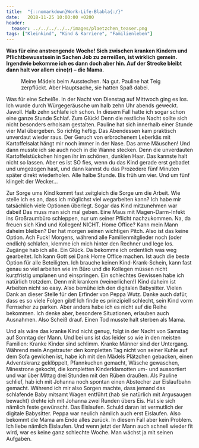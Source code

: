 ```yaml
---
title:  "{::nomarkdown}Work-Life-Blabla{:/}"
date:   2018-11-25 10:00:00 +0200
header:
  teaser: ../../../../../images/plaetzchen_teaser.png
tags: ["Kleinkind", "Kind & Karriere", "Familienleben"]
---
```


**Was für eine anstrengende Woche! Sich zwischen kranken Kindern und Pflichtbewusstsein in Sachen Job zu zerreißen, ist wirklich gemein. Irgendwie bekomme ich es dann doch aber hin. Auf der Strecke bleibt dann halt vor allem eine(r) – die Mama.**

<figure>
  <img src="../../../../../images/plaetzchen.png" alt="">
  <figcaption>Meine Mädels beim Ausstechen. Na gut. Pauline hat Teig zerpflückt. Aber Hauptsache, sie hatten Spaß dabei.</figcaption>
</figure>


Was für eine Scheiße. In der Nacht von Dienstag auf Mittwoch ging es los. Ich wurde durch Würgegeräusche um halb zehn Uhr abends geweckt. Jawoll. Halb zehn schlafe ich schon. In diesem Fall hatte ich sogar schon eine ganze Stunde Schlaf. Zum Glück! Denn die restliche Nacht sollte sich nicht besonders erholsam gestalten. Pauline hat sich innerhalb einer Stunde vier Mal übergeben. So richtig heftig. Das Abendessen kam praktisch unverdaut wieder raus. Der Geruch von erbrochenem Leberkäs mit Kartoffelsalat hängt mir noch immer in der Nase. Das arme Mäuschen! Und dann musste ich sie auch noch in die Wanne stecken. Denn die unverdauten Kartoffelstückchen hingen ihr im schönen, dunklen Haar. Das kannste halt nicht so lassen. Aber es ist SO fies, wenn du das Kind gerade erst gebadet und umgezogen hast, und dann kannst du das Prozedere fünf Minuten später direkt wiederholen. Alle halbe Stunde. Bis früh um vier. Und um fünf klingelt der Wecker…

Zur Sorge ums Kind kommt fast zeitgleich die Sorge um die Arbeit. Wie stelle ich es an, dass ich möglichst viel wegarbeiten kann? Ich habe mir tatsächlich viele Optionen überlegt. Sogar das Kind mitzunehmen war dabei! Das muss man sich mal geben. Eine Maus mit Magen-Darm-Infekt ins Großraumbüro schleppen, nur um seiner Pflicht nachzukommen. Na, da freuen sich Kind und Kollegen! NICHT. Home Office? Kann mein Mann daheim bleiben? Der hat morgen seinen wichtigen Pitch. Also ist das keine Option. Ach Fuck! Morgens, während alle Familienmitglieder noch (oder endlich) schlafen, klemme ich mich hinter den Rechner und lege los. Zugänge hab ich alle. Ein Glück. Da bekomme ich ordentlich was weg gearbeitet. Ich kann Gott sei Dank Home Office machen. Ist auch die beste Option für alle Beteiligten. Ich brauche keinen Kind-Krank-Schein, kann fast genau so viel arbeiten wie im Büro und die Kollegen müssen nicht kurzfristig umplanen und einspringen. Ein schlechtes Gewissen habe ich natürlich trotzdem. Denn mit krankem (weinerlichen!) Kind daheim ist Arbeiten nicht so easy. Also bemühe ich den digitalen Babysitter. Vielen Dank an dieser Stelle für den Erfinder von Peppa Wutz. Danke auch dafür, dass es so viele Folgen gibt! Ich finde es prinzipiell schlecht, sein Kind vorm Fernseher zu parken. Aber anders habe ich es nicht auf die Reihe bekommen. Ich denke aber, besondere Situationen, erlauben auch Ausnahmen. Also Scheiß drauf. Einen Tod musste halt sterben als Mama.

Und als wäre das kranke Kind nicht genug, folgt in der Nacht von Samstag auf Sonntag der Mann. Und bei uns ist das leider so wie in den meisten Familien: Kranke Kinder sind schlimm. Kranke Männer sind der Untergang. Während mein Angetrauter den kompletten Tag nicht von seiner Kuhle auf dem Sofa gewichen ist, habe ich mit den Mädels Plätzchen gebacken, einen Adventskranz geklöppelt, Pfannkuchen gemacht, Wäsche gewaschen, Minestrone gekocht, die kompletten Kinderklamotten um- und aussortiert und war über Mittag drei Stunden mit den Rüben draußen. Als Pauline schlief, hab ich mit Johanna noch spontan einen Abstecher zur Eislaufbahn gemacht. Während ich mir also Sorgen machte, dass jemand das schlafende Baby mitsamt Wagen entführt (hab sie natürlich mit Argusaugen bewacht) drehte ich mit Johanna zwei Runden übers Eis. Hat sie sich nämlich feste gewünscht. Das Eislaufen. Schuld daran ist vermutlich der digitale Babysitter. Peppa war neulich nämlich auch erst Eislaufen. Also bekommt die Mama am Ende alles zurück. In diesem Fall aber kein Problem. Ich liebe nämlich Eislaufen. Und wenn jetzt der Mann auch schnell wieder fit wird, war es keine ganz schlechte Woche. Man wächst ja mit seinen Aufgaben. 



 












   






































